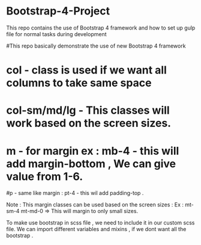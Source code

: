# Bootstrap-4-Project
This repo contains the use of Bootstrap 4 framework and how to set up gulp file for normal tasks during development

#This repo basically demonstrate the use of new Bootstrap 4 framework

# col - class is used if we want all columns to take same space
# col-sm/md/lg -  This classes will work based on the screen sizes.
# m - for margin ex : mb-4 - this will add margin-bottom , We can give value from 1-6.
#p - same like margin : pt-4 - this wil add padding-top .

Note :  This margin classes can be used based on the screen sizes :
Ex : mt-sm-4 mt-md-0 => This will margin to only small sizes.

To make use bootstrap in scss file ,
we need to include it in our custom scss file.
We can import different variables and mixins , if we dont want all the bootstrap .